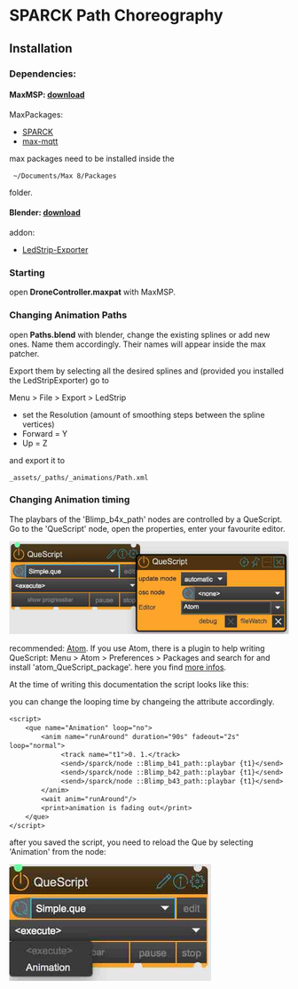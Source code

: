 # SPARCK Path Choreography

## Installation

### Dependencies:

#### MaxMSP: [download](https://cycling74.com/products/max/)

MaxPackages:
* [SPARCK](https://github.com/tecartlab/sparck)
* [max-mqtt](https://github.com/256dpi/max-mqtt)


max packages need to be installed inside the
```
 ~/Documents/Max 8/Packages
```
folder.

#### Blender: [download](http://blender.org)

addon:
* [LedStrip-Exporter](https://github.com/tecartlab/blender.script.io_export_ledstrip)


### Starting

open **DroneController.maxpat** with MaxMSP.

### Changing Animation Paths

open **Paths.blend** with blender, change the existing splines or add new ones. Name them accordingly. Their names will appear inside the max patcher.

Export them by selecting all the desired splines and (provided you installed the LedStripExporter) go to

Menu > File > Export > LedStrip

* set the Resolution (amount of smoothing steps between the spline vertices)
* Forward = Y
* Up = Z

and export it to

```
_assets/_paths/_animations/Path.xml
```

### Changing Animation timing

The playbars of the 'Blimp_b4x_path' nodes are controlled by a QueScript. Go to the 'QueScript' node, open the properties, enter your favourite editor.

![alt text](../../assets/pix/apps/max/openQueScriptProperties.jpg)


recommended: [Atom](https://atom.io/). If you use Atom, there is a plugin to help writing QueScript: Menu > Atom > Preferences > Packages and search for and install 'atom_QueScript_package'. here you find [more infos](https://github.com/maybites/atom_QueScript_package).

At the time of writing this documentation the script looks like this:

you can change the looping time by changeing the <amin duration="90s"> attribute accordingly.

```
<script>
    <que name="Animation" loop="no">
        <anim name="runAround" duration="90s" fadeout="2s" loop="normal">
             <track name="t1">0. 1.</track>
             <send>/sparck/node ::Blimp_b41_path::playbar {t1}</send>
             <send>/sparck/node ::Blimp_b42_path::playbar {t1}</send>
             <send>/sparck/node ::Blimp_b43_path::playbar {t1}</send>
        </anim>
        <wait anim="runAround"/>
        <print>animation is fading out</print>
    </que>
</script>
```

after you saved the script, you need to reload the Que by selecting 'Animation' from the node:

![alt text](../../assets/pix/apps/max/QueScript.jpg)

